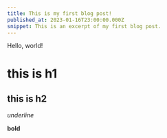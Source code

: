 ```yaml
---
title: This is my first blog post!
published_at: 2023-01-16T23:00:00.000Z
snippet: This is an excerpt of my first blog post.
---
```


Hello, world!

# this is h1

## this is h2

_underline_

**bold**